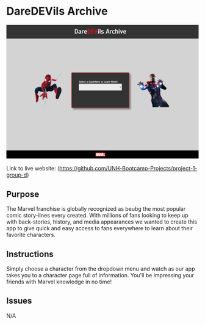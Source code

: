 # DareDEVils Archive

![DareDEVils Archive Image](src/images/image.png)


Link to live website: (https://github.com/UNH-Bootcamp-Projects/project-1-group-d)

## Purpose

The Marvel franchise is globally recognized as beubg the most popular comic story-lines every created.  With millions of fans looking to keep up with back-stories, history, and media appearances we wanted to create this app to give quick and easy access to fans everywhere to learn about their favorite characters.

## Instructions

Simply choose a character from the dropdown menu and watch as our app takes you to a character page full of information.  You'll be impressing your friends with Marvel knowledge in no time!

## Issues
N/A